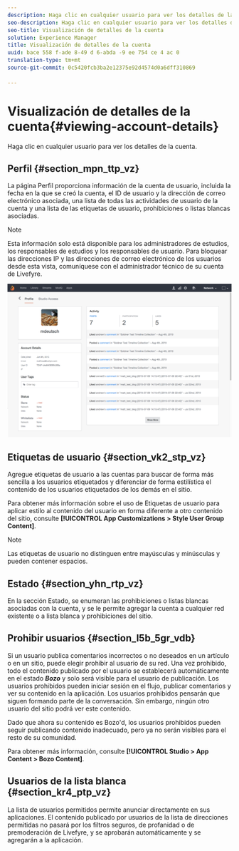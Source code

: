 ```yaml
---
description: Haga clic en cualquier usuario para ver los detalles de la cuenta.
seo-description: Haga clic en cualquier usuario para ver los detalles de la cuenta.
seo-title: Visualización de detalles de la cuenta
solution: Experience Manager
title: Visualización de detalles de la cuenta
uuid: bace 558 f-ade 8-49 d 6-abda -9 ee 754 ce 4 ac 0
translation-type: tm+mt
source-git-commit: 0c5420fcb3ba2e12375e92d4574d0a6dff310869

---
```



# Visualización de detalles de la cuenta{#viewing-account-details}

Haga clic en cualquier usuario para ver los detalles de la cuenta.

## Perfil {#section_mpn_ttp_vz}

La página Perfil proporciona información de la cuenta de usuario, incluida la fecha en la que se creó la cuenta, el ID de usuario y la dirección de correo electrónico asociada, una lista de todas las actividades de usuario de la cuenta y una lista de las etiquetas de usuario, prohibiciones o listas blancas asociadas.

>[!NOTE]
>
>Esta información solo está disponible para los administradores de estudios, los responsables de estudios y los responsables de usuario. Para bloquear las direcciones IP y las direcciones de correo electrónico de los usuarios desde esta vista, comuníquese con el administrador técnico de su cuenta de Livefyre.

![](assets/UsersProfile-1024x699.png)

## Etiquetas de usuario {#section_vk2_stp_vz}

Agregue etiquetas de usuario a las cuentas para buscar de forma más sencilla a los usuarios etiquetados y diferenciar de forma estilística el contenido de los usuarios etiquetados de los demás en el sitio.

Para obtener más información sobre el uso de Etiquetas de usuario para aplicar estilo al contenido del usuario en forma diferente a otro contenido del sitio, consulte **[!UICONTROL App Customizations > Style User Group Content]**.

>[!NOTE]
>
>Las etiquetas de usuario no distinguen entre mayúsculas y minúsculas y pueden contener espacios.

## Estado {#section_yhn_rtp_vz}

En la sección Estado, se enumeran las prohibiciones o listas blancas asociadas con la cuenta, y se le permite agregar la cuenta a cualquier red existente o a lista blanca y prohibiciones del sitio.

## Prohibir usuarios {#section_l5b_5gr_vdb}

Si un usuario publica comentarios incorrectos o no deseados en un artículo o en un sitio, puede elegir prohibir al usuario de su red. Una vez prohibido, todo el contenido publicado por el usuario se establecerá automáticamente en el estado ***Bozo*** y solo será visible para el usuario de publicación. Los usuarios prohibidos pueden iniciar sesión en el flujo, publicar comentarios y ver su contenido en la aplicación. Los usuarios prohibidos pensarán que siguen formando parte de la conversación. Sin embargo, ningún otro usuario del sitio podrá ver este contenido.

Dado que ahora su contenido es Bozo'd, los usuarios prohibidos pueden seguir publicando contenido inadecuado, pero ya no serán visibles para el resto de su comunidad.

Para obtener más información, consulte **[!UICONTROL Studio > App Content > Bozo Content]**.

## Usuarios de la lista blanca {#section_kr4_ptp_vz}

La lista de usuarios permitidos permite anunciar directamente en sus aplicaciones. El contenido publicado por usuarios de la lista de direcciones permitidas no pasará por los filtros seguros, de profanidad o de premoderación de Livefyre, y se aprobarán automáticamente y se agregarán a la aplicación.

